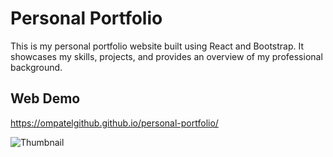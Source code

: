 # Personal Portfolio
This is my personal portfolio website built using React and Bootstrap. It showcases my skills, projects, and provides an overview of my professional background.

## Web Demo
https://ompatelgithub.github.io/personal-portfolio/



![Thumbnail](https://github.com/OmPatelGithub/personal-portfolio/assets/97410779/5b702262-179a-4d3a-8e0d-c5f50ae802d2)



